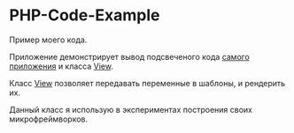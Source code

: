 PHP-Code-Example
================

Пример моего кода.

Приложение демонстрирует вывод подсвеченого кода [самого приложения](index.php) и класса [View](app/classes/View.php).

Класс [View](app/classes/View.php) позволяет передавать переменные в шаблоны, и рендерить их.

Данный класс я использую в экспериментах построения своих микрофреймворков.



